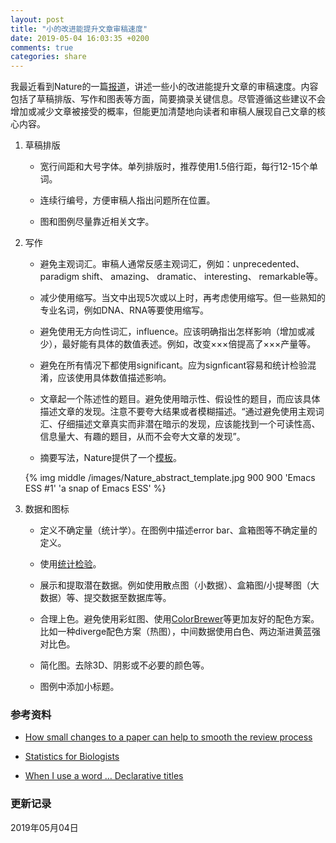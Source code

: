 ```yaml
---
layout: post
title: "小的改进能提升文章审稿速度"
date: 2019-05-04 16:03:35 +0200
comments: true
categories: share
---
```


我最近看到Nature的一篇[报道](https://www.nature.com/articles/d41586-019-01431-z)，讲述一些小的改进能提升文章的审稿速度。内容包括了草稿排版、写作和图表等方面，简要摘录关键信息。尽管遵循这些建议不会增加或减少文章被接受的概率，但能更加清楚地向读者和审稿人展现自己文章的核心内容。

<!--more-->

1. 草稿排版

    * 宽行间距和大号字体。单列排版时，推荐使用1.5倍行距，每行12-15个单词。
    
    * 连续行编号，方便审稿人指出问题所在位置。
    
    * 图和图例尽量靠近相关文字。

2. 写作

    * 避免主观词汇。审稿人通常反感主观词汇，例如：unprecedented、 paradigm shift、 amazing、 dramatic、 interesting、 remarkable等。
    
    * 减少使用缩写。当文中出现5次或以上时，再考虑使用缩写。但一些熟知的专业名词，例如DNA、RNA等要使用缩写。
    
    * 避免使用无方向性词汇，influence。应该明确指出怎样影响（增加或减少），最好能有具体的数值表述。例如，改变×××倍提高了×××产量等。
    
    * 避免在所有情况下都使用significant。应为signficant容易和统计检验混淆，应该使用具体数值描述影响。
    
    * 文章起一个陈述性的题目。避免使用暗示性、假设性的题目，而应该具体描述文章的发现。注意不要夸大结果或者模糊描述。“通过避免使用主观词汇、仔细描述文章真实而非潜在暗示的发现，应该能找到一个可读性高、信息量大、有趣的题目，从而不会夸大文章的发现”。
    
    * 摘要写法，Nature提供了一个[模板](https://www.nature.com/documents/nature-summary-paragraph.pdf)。
    
    {% img middle /images/Nature_abstract_template.jpg 900 900 'Emacs ESS #1' 'a snap of Emacs ESS' %}

3. 数据和图标

    * 定义不确定量（统计学）。在图例中描述error bar、盒箱图等不确定量的定义。
    
    * 使用[统计检验](https://www.nature.com/collections/qghhqm)。

    * 展示和提取潜在数据。例如使用散点图（小数据）、盒箱图/小提琴图（大数据）等、提交数据至数据库等。
    
    * 合理上色。避免使用彩虹图、使用[ColorBrewer](http://colorbrewer2.org/#type=sequential&scheme=BuGn&n=3)等更加友好的配色方案。比如一种diverge配色方案（热图），中间数据使用白色、两边渐进黄蓝强对比色。
    
    * 简化图。去除3D、阴影或不必要的颜色等。
    
    * 图例中添加小标题。

### 参考资料 ###

* [How small changes to a paper can help to smooth the review process](https://www.nature.com/articles/d41586-019-01431-z)

* [Statistics for Biologists](https://www.nature.com/collections/qghhqm)

* [When I use a word … Declarative titles](https://academic.oup.com/qjmed/article/103/3/207/1589103)

### 更新记录 ###

2019年05月04日
